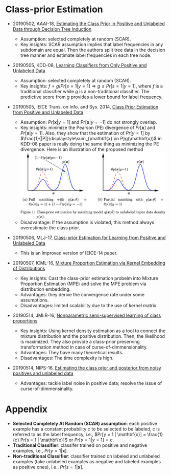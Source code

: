 # Class-prior Estimation

+ 20190502, AAAI-18, [Estimating the Class Prior in Positive and Unlabeled Data through Decision Tree Induction](https://www.aaai.org/ocs/index.php/AAAI/AAAI18/paper/download/16776/16539)
    + Assumption: selected completely at random (SCAR).
    + Key insights: SCAR assumption implies that label frequencies in any subdomain are equal. Then the authors split tree data in the decision tree manner and estimate label frequencies in each tree node.


+ 20190505, KDD-08, [Learning Classifiers from Only Positive and Unlabeled Data](http://cseweb.ucsd.edu/~elkan/posonly.pdf)
    + Assumption: selected completely at random (SCAR).
    + Key insights: $f = g / Pr[s = 1 | y = 1] \Rightarrow g \leq Pr[s = 1 | y = 1]$, where $f$ is a traditional classifier while $g$ is a non-traditional classifier. The predictive score from $g$ provides a lower bound for label frequency.

+ 20190505, IEICE Trans. on Info. and Sys. 2014, [Class Prior Estimation from Positive and Unlabeled Data](http://www.ms.k.u-tokyo.ac.jp/2014/ClassPrior2.pdf)
  + Assumption: $Pr[\mathbf{x} | y = 1]$ and $Pr[\mathbf{x} | y = -1]$ do not strongly overlap.
  + Key insights: minimize the Pearson (PE) divergence of $Pr[\mathbf{x}]$ and $Pr[\mathbf{x} | y = 1]$. Also, they show that the estimation of $Pr[y = 1]$ by $\frac{1}{|P|}\displaystyle\sum_{\mathbf{x} \in P}g(\mathbf{x})$ in KDD-08 paper is really doing the same thing as minimizing the PE divergence.
  Here is an illustration of the proposed method ![Illustration](./imgs/acml-15-density-estimation.png)
  + Disadvantage: If the assumption is violated, this method always overestimate the class prior.

+ 20190506, MLJ-17, [Class-prior Estimation for Learning from Positive and Unlabeled Data](https://link.springer.com/content/pdf/10.1007%2Fs10994-016-5604-6.pdf)
  + This is an improved version of IEICE-14 paper.

+ 20190507, ICML-16, [Mixture Proportion Estimation via Kernel Embedding of Distributions](https://arxiv.org/pdf/1603.02501.pdf)
  + Key insights: Cast the class-prior estimation probelm into Mixture Proportion Estimation (MPE) and solve the MPE problem via distribution embedding.
  + Advantages: they derive the convergence rate under some assumptions.
  + Disadvantages: limited scalability due to the use of kernel matrix.

+ 20190514, JMLR-16, [Nonparametric semi-supervised learning of class proportions](https://arxiv.org/pdf/1601.01944.pdf)
  + Key insights: Using kernel density estimation as a tool to connect the mixture distribution and the positive distribution. Then, the likelihood is maximized. They also provide a class-prior preserving transformation method in case of curse-of-dimmensionality.
  + Advantages: They have many theoretical results.
  + Disadvantages: The time complexity is high.

+ 20190514, NIPS-16, [Estimating the class prior and posterior from noisy positives and unlabeled data](https://papers.nips.cc/paper/6168-estimating-the-class-prior-and-posterior-from-noisy-positives-and-unlabeled-data.pdf)
  + Advantages: tackle label noise in positive data; resolve the issue of curse-of-dimmensinality.

# Appendix
+ **Selected Completely At Random (SCAR) assumption**: each positive example has a constant probability $c$ to be selected to be labeled, $c$ is referred to as the label frequency, i.e., $Pr[y = 1 | \mathbf{x}] = \frac{1}{c} Pr[s = 1 | \mathbf{x}]$ or $Pr[s = 1| y = 1] = c$.
+ **Traditional Classifier**: classifer trained on positive and negative examples, i.e., $Pr[y = 1 | \mathbf{x}]$.
+ **Non-traditional Classifier**: classifier trained on labeled and unlabeled examples (take unlabeled examples as negative and labeled examples as positive ones), i.e., $Pr[s = 1 | \mathbf{x}]$.

